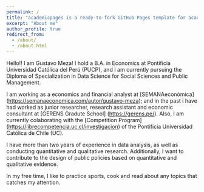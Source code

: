 ```yaml
---
permalink: /
title: "academicpages is a ready-to-fork GitHub Pages template for academic personal websites"
excerpt: "About me"
author_profile: true
redirect_from: 
  - /about/
  - /about.html
---
```

Hello!! I am Gustavo Meza! I hold a B.A. in Economics at Pontificia Universidad Católica del Perú (PUCP), and I am currently pursuing the Diploma of Specialization in Data Science for Social Sciences and Public Management. 

I am working as a economics and financial analyst at [SEMANAeconómica] (https://semanaeconomica.com/autor/gustavo-meza); and in the past i have had worked as junior researcher, research assistant and economic consultant at [GERENS Gradute School] (https://gerens.pe/). Also, I am currently colaborating with the [Competition Program] (https://librecompetencia.uc.cl/investigacion) of the Pontificia Universidad Católica de Chile (UC).

I have more than two years of experience in data analysis, as well as conducting quantitative and qualitative research. Additionally, I want to contribute to the design of public policies based on quantitative and qualitative evidence.

In my free time, I like to practice sports, cook and read about any topics that catches my attention.
